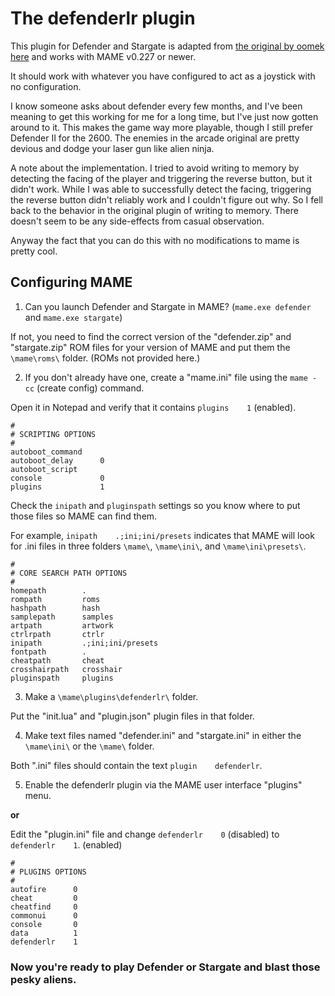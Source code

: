 # The defenderlr plugin

This plugin for Defender and Stargate is adapted from [the original by oomek here](http://forum.arcadecontrols.com/index.php/topic,163525.0.html) and works with MAME v0.227 or newer.

It should work with whatever you have configured to act as a joystick with no configuration.

I know someone asks about defender every few months, and I've been meaning to get this working for me for a long time, but I've just now gotten around to it. This makes the game way more playable, though I still prefer Defender II for the 2600. The enemies in the arcade original are pretty devious and dodge your laser gun like alien ninja.

A note about the implementation. I tried to avoid writing to memory by detecting the facing of the player and triggering the reverse button, but it didn't work. While I was able to successfully detect the facing, triggering the reverse button didn't reliably work and I couldn't figure out why. So I fell back to the behavior in the original plugin of writing to memory. There doesn't seem to be any side-effects from casual observation.

Anyway the fact that you can do this with no modifications to mame is pretty cool.

## Configuring MAME

1. Can you launch Defender and Stargate in MAME? (`mame.exe defender` and `mame.exe stargate`)

If not, you need to find the correct version of the "defender.zip" and "stargate.zip" ROM files for your version of MAME and put them the `\mame\roms\` folder.  (ROMs not provided here.)

2. If you don't already have one, create a "mame.ini" file using the `mame -cc` (create config) command.

Open it in Notepad and verify that it contains `plugins    1` (enabled).

```
#
# SCRIPTING OPTIONS
#
autoboot_command
autoboot_delay      0
autoboot_script
console             0
plugins             1
```

Check the `inipath` and `pluginspath` settings so you know where to put those files so MAME can find them.

For example, `inipath    .;ini;ini/presets` indicates that MAME will look for .ini files in three folders `\mame\`, `\mame\ini\`, and `\mame\ini\presets\`.

```
#
# CORE SEARCH PATH OPTIONS
#
homepath        .
rompath         roms
hashpath        hash
samplepath      samples
artpath         artwork
ctrlrpath       ctrlr
inipath         .;ini;ini/presets
fontpath        .
cheatpath       cheat
crosshairpath   crosshair
pluginspath     plugins
```

3. Make a `\mame\plugins\defenderlr\` folder.

Put the "init.lua" and "plugin.json" plugin files in that folder.

4. Make text files named "defender.ini" and "stargate.ini" in either the `\mame\ini\` or the `\mame\` folder.

Both ".ini" files should contain the text `plugin    defenderlr`.

5. Enable the defenderlr plugin via the MAME user interface "plugins" menu.

**or**

Edit the "plugin.ini" file and change `defenderlr    0` (disabled) to `defenderlr    1`. (enabled)

```
#  
# PLUGINS OPTIONS  
#  
autofire      0
cheat         0
cheatfind     0
commonui      0
console       0
data          1
defenderlr    1
```

### Now you're ready to play Defender or Stargate and blast those pesky aliens.